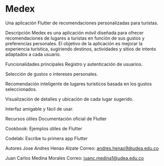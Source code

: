# Medex
Una aplicación Flutter de recomendaciones personalizadas para turistas.

Descripción
Medex es una aplicación móvil diseñada para ofrecer recomendaciones de lugares a turistas en función de sus gustos y preferencias personales. El objetivo de la aplicación es mejorar la experiencia turística, sugiriendo destinos, actividades y sitios de interés adaptados a cada usuario.

Funcionalidades principales
Registro y autenticación de usuarios.

Selección de gustos o intereses personales.

Recomendación inteligente de lugares turísticos basada en los gustos seleccionados.

Visualización de detalles y ubicación de cada lugar sugerido.

Interfaz amigable y fácil de usar.

Recursos útiles
Documentación oficial de Flutter

Cookbook: Ejemplos útiles de Flutter

Codelab: Escribe tu primera app Flutter

Autores
Jose Andres Henao Alzate
Correo: andres.henao9@udea.edu.co

Juan Carlos Medina Morales
Correo: juanc.medina1@udea.edu.co
